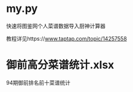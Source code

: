 # my.py
快速将图鉴网个人菜谱数据导入厨神计算器

教程详见https://www.taptap.com/topic/14257558
# 御前高分菜谱统计.xlsx
94期御前排名前十菜谱统计
